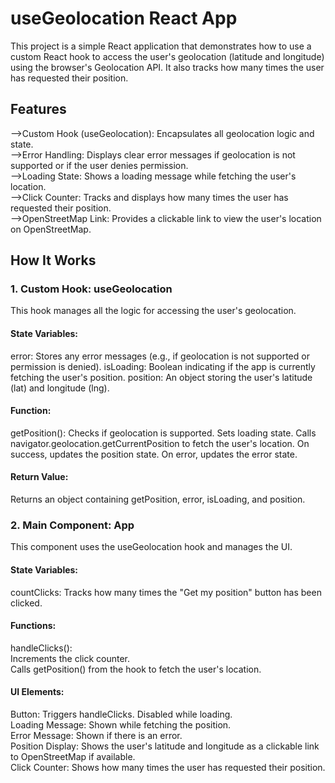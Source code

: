 # useGeolocation React App
  This project is a simple React application that demonstrates how to use a custom React hook to access the user's geolocation (latitude and longitude) using the browser's Geolocation API. 
  It also tracks how many times the user has requested their position.
## Features
  -->Custom Hook (useGeolocation): Encapsulates all geolocation logic and state.  
  -->Error Handling: Displays clear error messages if geolocation is not supported or if the user denies permission.  
  -->Loading State: Shows a loading message while fetching the user's location.  
  -->Click Counter: Tracks and displays how many times the user has requested their position.  
  -->OpenStreetMap Link: Provides a clickable link to view the user's location on OpenStreetMap.    

## How It Works
### 1. Custom Hook: useGeolocation
  This hook manages all the logic for accessing the user's geolocation.  

#### State Variables:
  error: Stores any error messages (e.g., if geolocation is not supported or permission is denied).
  isLoading: Boolean indicating if the app is currently fetching the user's position.
  position: An object storing the user's latitude (lat) and longitude (lng).
#### Function:
  getPosition():
  Checks if geolocation is supported.
  Sets loading state.
  Calls navigator.geolocation.getCurrentPosition to fetch the user's location.
  On success, updates the position state.
  On error, updates the error state.

#### Return Value:  
 Returns an object containing getPosition, error, isLoading, and position.  
### 2. Main Component: App
 This component uses the useGeolocation hook and manages the UI.  
#### State Variables:   
 countClicks: Tracks how many times the "Get my position" button has been clicked.  
#### Functions:  
 handleClicks():  
 Increments the click counter.  
 Calls getPosition() from the hook to fetch the user's location.  
#### UI Elements:
  Button: Triggers handleClicks. Disabled while loading.  
  Loading Message: Shown while fetching the position.  
  Error Message: Shown if there is an error.  
  Position Display: Shows the user's latitude and longitude as a clickable link to OpenStreetMap if available.  
  Click Counter: Shows how many times the user has requested their position.   
